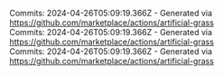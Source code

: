 Commits: 2024-04-26T05:09:19.366Z - Generated via https://github.com/marketplace/actions/artificial-grass
<br>
Commits: 2024-04-26T05:09:19.366Z - Generated via https://github.com/marketplace/actions/artificial-grass
<br>
Commits: 2024-04-26T05:09:19.366Z - Generated via https://github.com/marketplace/actions/artificial-grass
<br>
